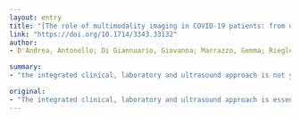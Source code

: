 ```yaml
---
layout: entry
title: "[The role of multimodality imaging in COVID-19 patients: from diagnosis to clinical monitoring and prognosis]"
link: "https://doi.org/10.1714/3343.33132"
author:
- D'Andrea, Antonello; Di Giannuario, Giovanna; Marrazzo, Gemma; Riegler, Lucia; Mele, Donato; Rizzo, Massimiliano; Campana, Marco; Gimelli, Alessia; Khoury, Georgette; Moreo, Antonella

summary:
- "the integrated clinical, laboratory and ultrasound approach is not yet well defined. Bedside pulmonary ultrasound presents an undeniable series of advantages in patients at high risk of infection. Chest X-ray is characterized by low sensitivity in identifying earlier lung changes. Echocardiography should be limited to patients with hemodynamic instability, he says. The integrated imaging strategy in this setting isn't yet well-defined."

original:
- "The integrated clinical, laboratory and ultrasound approach is essential for the diagnosis, monitoring and evaluation of the patient's therapy in COVID-19 pneumonia. The ideal imaging strategy in this setting is not yet well defined. Bedside pulmonary ultrasound presents an undeniable series of advantages in patients at high risk of infection, and can provide incremental data in the respiratory intensive care for the serial control of the individual patient, as well as for home delivery of stabilized patients. Chest X-ray is characterized by low sensitivity in identifying earlier lung changes. Pulmonary computed tomography shows high sensitivity but should not be routinely performed in all patients, because in the first 48 h it can be absolutely negative, and in the late phase imaging findings may not change the therapeutic approach. Echocardiography should be limited to patients with hemodynamic instability."
---
```



